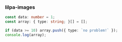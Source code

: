 ### lilpa-images

```ts
const data: number = 1;
const array: { type: string; }[] = [];

if (data >= 10) array.push({ type: `no problem!` });
console.log(array);
```